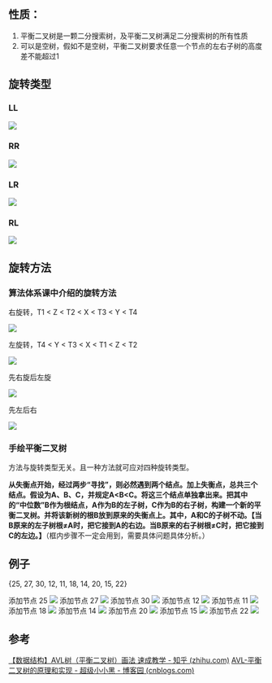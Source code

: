 ## 性质：

1. 平衡二叉树是一颗二分搜索树，及平衡二叉树满足二分搜索树的所有性质
2. 可以是空树，假如不是空树，平衡二叉树要求任意一个节点的左右子树的高度差不能超过1

## 旋转类型

### LL

![](平衡二叉树_LL.png)

### RR

![](平衡二叉树_RR.png)

### LR

![](平衡二叉树_LR.png)

### RL

![](平衡二叉树_RL.png)

## 旋转方法

### 算法体系课中介绍的旋转方法

右旋转，T1 < Z < T2 < X < T3 < Y < T4

![](平衡二叉树_右旋.png)

左旋转，T4 < Y < T3 < X < T1 < Z < T2

![](平衡二叉树_左旋.png)

先右旋后左旋

![](平衡二叉树_先右后左.png)

先左后右

![](平衡二叉树_先左后右.png)

### 手绘平衡二叉树

方法与旋转类型无关。且一种方法就可应对四种旋转类型。

**从失衡点开始，经过两步“寻找”，则必然遇到两个结点。加上失衡点，总共三个结点。假设为A、B、C，并规定A<B<C。将这三个结点单独拿出来。把其中的“中位数”B作为根结点，A作为B的左子树，C作为B的右子树，构建一个新的平衡二叉树。并将该新树的根B放到原来的失衡点上。其中，A和C的子树不动。【当B原来的左子树根≠A时，把它接到A的右边。当B原来的右子树根≠C时，把它接到C的左边。】**（框内步骤不一定会用到，需要具体问题具体分析。）

## 例子

{25, 27, 30, 12, 11, 18, 14, 20, 15, 22}

添加节点 25
![](平衡二叉树_添加节点25.png)
添加节点 27
![](平衡二叉树_添加节点27.png)
添加节点 30
![](平衡二叉树_添加节点30.png)
添加节点 12
![](平衡二叉树_添加节点12.png)
添加节点 11
![](平衡二叉树_添加节点11.png)
添加节点 18
![](平衡二叉树_添加节点18.png)
添加节点 14
![](平衡二叉树_添加节点14.png)
添加节点 20
![](平衡二叉树_添加节点20.png)
添加节点 15
![](平衡二叉树_添加节点15.png)
添加节点 22
![](平衡二叉树_添加节点22.png)

## 参考

[【数据结构】AVL树（平衡二叉树）画法 速成教学 - 知乎 (zhihu.com)](https://zhuanlan.zhihu.com/p/165939383)
[AVL-平衡二叉树的原理和实现 - 超级小小黑 - 博客园 (cnblogs.com)](https://www.cnblogs.com/hello-shf/p/11352071.html)